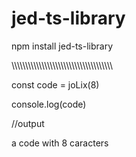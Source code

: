 # jed-ts-library
npm install jed-ts-library 

\\\\\\\\\\\\\\\\\\\\\\\\\\\\\\\\\\\\\\\\\\\\\\\\\\\\\\\\\\\\\\\\\\\\\\\\\\


const code = joLix(8)


console.log(code)


//output 

a code with 8 caracters
